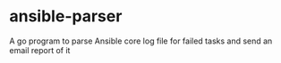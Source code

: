 # ansible-parser
A go program to parse Ansible core log file for failed tasks and send an email report of it
